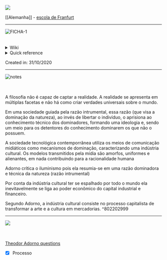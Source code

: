 <a href='https://postimg.cc/nsW30hWh' target='_blank'><img src='https://i.postimg.cc/nsW30hWh/connect.png' border='0' align='left' /></a>
<br>

[//]: # (CONNECTION)

 [[Alemanha]] - [escola de Franfurt](Escola%20de%20Frankfurt)

---
<img src='https://i.postimg.cc/B8xnSjGj/kkkk.png' border='0' alt='FICHA-1' align='left'/>
<br>
<br>
<br>

[//]: # (WIKI)

<details>
	<summary> Wiki </summary>
  <a href="https://www.wikiwand.com/pt/Theodor Adorno"><img src='https://i.postimg.cc/qhcf6Km3/wiki.png' border='0' align='left'/></a>
	<br>
<br>
<br>
</details>

[//]: # (QUICK REFERENCE)

<details>
	<summary> Quick reference </summary>
	
	  filósofo alemão da escola de Frankfurt
	<br>
<br>
<br>
</details>

Created in: 31/10/2020

---
<img src='https://i.postimg.cc/rDw6Hzf1/notes.png' border='0' alt='notes' align='left'/>
<br>
<br>
<br>

[//]: # (NOTAS)

A filosofia não é capaz de captar a realidade. A realidade se apresenta em múltiplas facetas e não há como criar verdades universais sobre o mundo.

Em uma sociedade guiada pela razão intrumental, essa razão (que visa a dominação da natureza), ao invés de libertar o indivíduo, o aprisiona ao conhecimento técnico dos dominadores, formando uma ideologia e, sendo um meio para os detentores do conhecimento dominarem os que não o possuem.

A sociedade tecnológica contemporrânea utiliza os meios de comunicação midiáticos como mecanismos de dominação, caracterizando uma indústria cultural. Os modelos transmitidos pela mídia são amorfos, uniformes e alienantes, em nada contribuindo para a racionalidade humana

Adorno crítica o iluminismo pois ela resumia-se em uma razão dominadora e técnica da natureza (razão intrumental)

Por conta da indústria cultural ter se espalhado por todo o mundo ela inevitavelmente se liga ao poder econômico do capital industrial e financeiro.

Segundo Adorno, a indústria cultural consiste no processo capitalista de transformar a arte e a cultura em mercadorias. ^802202999

---

<img src='https://i.postimg.cc/R3TgxTqq/pop.png' border='0' align='left'/>
<br>
<br>
<br>

[//]: # (QUESTIONS)

[Theodor Adorno questions](Theodor%20Adorno%20questions.md)

- [x] Processo 